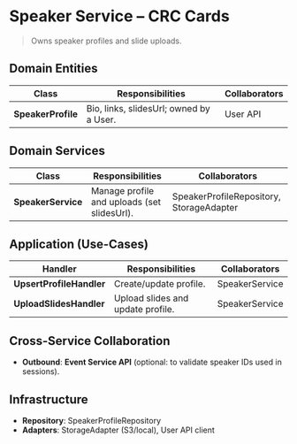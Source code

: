 # Speaker Service – CRC Cards

> Owns speaker profiles and slide uploads.

## Domain Entities
| Class | Responsibilities | Collaborators |
|------|-------------------|---------------|
| **SpeakerProfile** | Bio, links, slidesUrl; owned by a User. | User API |

## Domain Services
| Class | Responsibilities | Collaborators |
|------|-------------------|---------------|
| **SpeakerService** | Manage profile and uploads (set slidesUrl). | SpeakerProfileRepository, StorageAdapter |

## Application (Use-Cases)
| Handler | Responsibilities | Collaborators |
|--------|-------------------|---------------|
| **UpsertProfileHandler** | Create/update profile. | SpeakerService |
| **UploadSlidesHandler** | Upload slides and update profile. | SpeakerService |

## Cross-Service Collaboration
- **Outbound**: **Event Service API** (optional: to validate speaker IDs used in sessions).

## Infrastructure
- **Repository**: SpeakerProfileRepository  
- **Adapters**: StorageAdapter (S3/local), User API client
